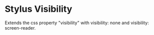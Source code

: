Stylus Visibility
=================

Extends the css property "visibility" with visibility: none and visibility: screen-reader.